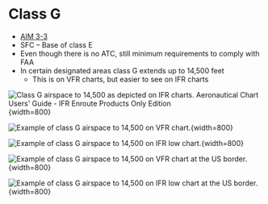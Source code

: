 # Class G

* [AIM 3-3](https://www.faa.gov/air_traffic/publications/atpubs/aim_html/chap3_section_3.html)
* SFC – Base of class E
* Even though there is no ATC, still minimum requirements to comply with FAA
* In certain designated areas class G extends up to 14,500 feet
  * This is on VFR charts, but easier to see on IFR charts

![Class G airspace to 14,500 as depicted on IFR charts. [Aeronautical Chart Users' Guide - IFR Enroute Products Only Edition](https://aeronav.faa.gov/user_guide/20220714/cug-ifr-enroute-edition.pdf)](/img/ifr-chart-user-guide-class-g-to-14500.jpg){width=800}

![Example of class G airspace to 14,500 on VFR chart.](/img/class-g-to-14-500-vfr-chart.jpg){width=800}

![Example of class G airspace to 14,500 on IFR low chart.](/img/class-g-to-14-500-ifr-chart.jpg){width=800}

![Example of class G airspace to 14,500 on VFR chart at the US border.](/img/class-g-to-14-500-vfr-chart-2.png){width=800}

![Example of class G airspace to 14,500 on IFR low chart at the US border.](/img/class-g-to-14-500-ifr-chart-2.png){width=800}
